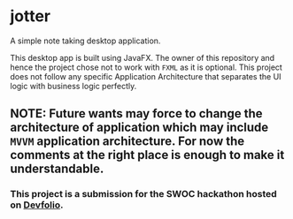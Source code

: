 # jotter
A simple note taking desktop application.

This desktop app is built using JavaFX. The owner of this repository and hence the project chose not to work with `FXML` as it is optional.
This project does not follow any specific Application Architecture that separates the UI logic with business logic perfectly.
## NOTE: Future wants may force to change the architecture of application which may include `MVVM` application architecture. For now the comments at the right place is enough to make it understandable.

### This project is a submission for the SWOC hackathon hosted on [Devfolio](https://devfolio.co/discover).

